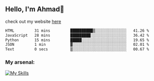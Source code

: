 
## Hello, I'm Ahmad👋

check out my website [here](https://ahmadalwi.com/)

<!--START_SECTION:waka-->

```txt
HTML         31 mins         ██████████▒░░░░░░░░░░░░░░   41.26 %
JavaScript   28 mins         █████████░░░░░░░░░░░░░░░░   36.42 %
Python       15 mins         █████░░░░░░░░░░░░░░░░░░░░   19.65 %
JSON         1 min           ▓░░░░░░░░░░░░░░░░░░░░░░░░   02.01 %
Text         0 secs          ▒░░░░░░░░░░░░░░░░░░░░░░░░   00.67 %
```

<!--END_SECTION:waka-->

### My arsenal:

[![My Skills](https://skillicons.dev/icons?i=js,ts,py,go,react,nextjs,svelte,nodejs,django,tailwind,html,css,sass,firebase,mongodb,postgres,mysql,redis,git,github,docker,vscode,figma,godot)](https://skillicons.dev)
